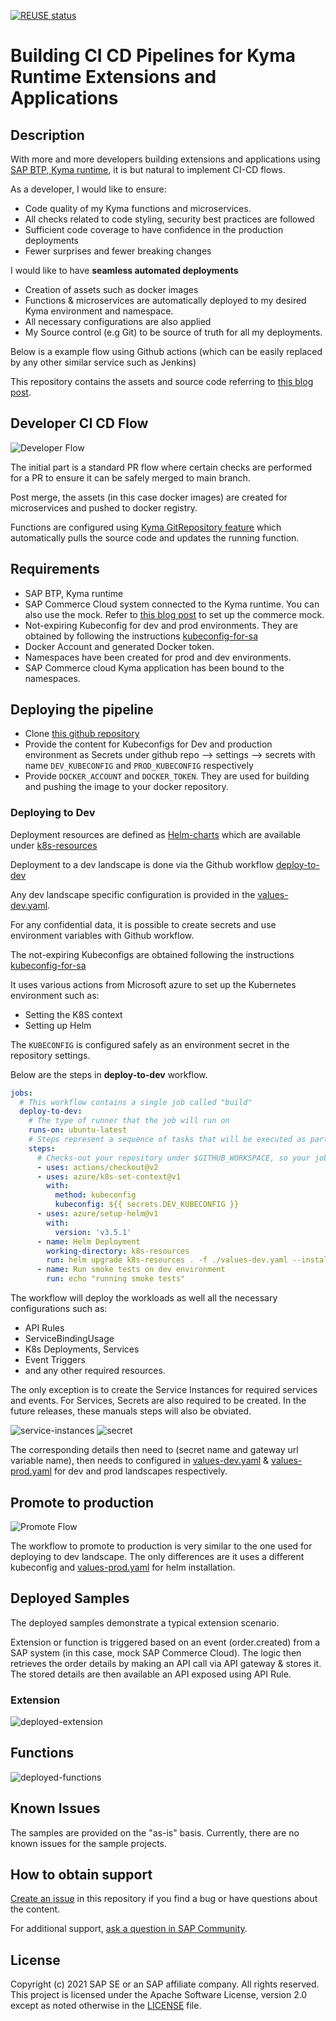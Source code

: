[![REUSE status](https://api.reuse.software/badge/github.com/SAP-samples/btp-kyma-runtime-ci-cd)](https://api.reuse.software/info/github.com/SAP-samples/btp-kyma-runtime-ci-cd)

# Building CI CD Pipelines for Kyma Runtime Extensions and Applications

## Description

With more and more developers building extensions and applications using [SAP BTP, Kyma runtime](https://blogs.sap.com/2020/05/12/get-a-fully-managed-runtime-based-on-kyma-and-kubernetes/), it is but natural to implement CI-CD flows.

As a developer, I would like to ensure:

- Code quality of my Kyma functions and microservices.
- All checks related to code styling, security best practices are followed
- Sufficient code coverage to have confidence in the production deployments
- Fewer surprises and fewer breaking changes

I would like to have **seamless automated deployments**

- Creation of assets such as docker images
- Functions & microservices are automatically deployed to my desired Kyma environment and namespace.
- All necessary configurations are also applied
- My Source control (e.g Git) to be source of truth for all my deployments.

Below is a example flow using Github actions (which can be easily replaced by any other similar service such as Jenkins)

This repository contains the assets and source code referring to [this blog post](https://blogs.sap.com/2021/02/12/building-ci-cd-pipelines-for-kyma-runtime-extensions-and-applications/).

## Developer CI CD Flow

![Developer Flow](assets/developer-flow.svg)

The initial part is a standard PR flow where certain checks are performed for a PR to ensure it can be safely merged to main branch.

Post merge, the assets (in this case docker images) are created for microservices and pushed to docker registry.

Functions are configured using [Kyma GitRepository feature](https://kyma-project.io/docs/components/serverless/#tutorials-create-a-function-from-git-repository-sources) which automatically pulls the source code and updates the running function.

## Requirements

- SAP BTP, Kyma runtime
- SAP Commerce Cloud system connected to the Kyma runtime. You can also use the mock. Refer to [this blog post](https://blogs.sap.com/2020/06/17/sap-cloud-platform-extension-factory-kyma-runtime-mock-applications/) to set up the commerce mock.
- Not-expiring Kubeconfig for dev and prod environments. They are obtained by following the instructions [kubeconfig-for-sa](https://github.com/kyma-incubator/examples/tree/master/kubeconfig-for-sa)
- Docker Account and generated Docker token.
- Namespaces have been created for prod and dev environments.
- SAP Commerce cloud Kyma application has been bound to the namespaces.

## Deploying the pipeline

- Clone [this github repository](https://github.com/SAP-samples/btp-kyma-runtime-ci-cd)
- Provide the content for Kubeconfigs for Dev and production environment as Secrets under github repo --> settings --> secrets with name `DEV_KUBECONFIG` and `PROD_KUBECONFIG` respectively
- Provide `DOCKER_ACCOUNT` and `DOCKER_TOKEN`. They are used for building and pushing the image to your docker repository.

### Deploying to Dev

Deployment resources are defined as [Helm-charts](https://helm.sh/) which are available under [k8s-resources](./k8s-resources/README.md)

Deployment to a dev landscape is done via the Github workflow [deploy-to-dev](.github/workflows/deploy-to-dev.yml)

Any dev landscape specific configuration is provided in the [values-dev.yaml](k8s-resources/values-dev.yaml).

For any confidential data, it is possible to create secrets and use environment variables with Github workflow.

The not-expiring Kubeconfigs are obtained following the instructions [kubeconfig-for-sa](https://github.com/kyma-incubator/examples/tree/master/kubeconfig-for-sa)

It uses various actions from Microsoft azure to set up the Kubernetes environment such as:

- Setting the K8S context
- Setting up Helm

The `KUBECONFIG` is configured safely as an environment secret in the repository settings.

Below are the steps in **deploy-to-dev** workflow.

```yaml
jobs:
  # This workflow contains a single job called "build"
  deploy-to-dev:
    # The type of runner that the job will run on
    runs-on: ubuntu-latest
    # Steps represent a sequence of tasks that will be executed as part of the job
    steps:
      # Checks-out your repository under $GITHUB_WORKSPACE, so your job can access it
      - uses: actions/checkout@v2
      - uses: azure/k8s-set-context@v1
        with:
          method: kubeconfig
          kubeconfig: ${{ secrets.DEV_KUBECONFIG }}
      - uses: azure/setup-helm@v1
        with:
          version: 'v3.5.1'
      - name: Helm Deployment
        working-directory: k8s-resources
        run: helm upgrade k8s-resources . -f ./values-dev.yaml --install
      - name: Run smoke tests on dev environment
        run: echo "running smoke tests"
```

The workflow will deploy the workloads as well all the necessary configurations such as:

- API Rules
- ServiceBindingUsage
- K8s Deployments, Services
- Event Triggers
- and any other required resources.

The only exception is to create the Service Instances for required services and events. For Services, Secrets are also required to be created. In the future releases, these manuals steps will also be obviated.

![service-instances](assets/service-instance.png)
![secret](assets/secret.png)

The corresponding details then need to (secret name and gateway url variable name), then needs to configured in [values-dev.yaml](k8s-resources/values-dev.yaml) & [values-prod.yaml](k8s-resources/values-prod.yaml) for dev and prod landscapes respectively.

## Promote to production

![Promote Flow](assets/promote-flow.svg)

The workflow to promote to production is very similar to the one used for deploying to dev landscape.
The only differences are it uses a different kubeconfig and [values-prod.yaml](k8s-resources/values-prod.yaml) for helm installation.

## Deployed Samples

The deployed samples demonstrate a typical extension scenario.

Extension or function is triggered based on an event (order.created) from a SAP system (in this case, mock SAP Commerce Cloud). The logic then retrieves the order details by making an API call via API gateway & stores it.
The stored details are then available an API exposed using API Rule.

### Extension

![deployed-extension](assets/deployed-extension.svg)

## Functions

![deployed-functions](assets/deployed-functions.svg)

## Known Issues

The samples are provided on the "as-is" basis. Currently, there are no known issues for the sample projects.

## How to obtain support

[Create an issue](https://github.com/SAP-samples/btp-kyma-runtime-ci-cd/issues) in this repository if you find a bug or have questions about the content.

For additional support, [ask a question in SAP Community](https://answers.sap.com/questions/ask.html).

## License

Copyright (c) 2021 SAP SE or an SAP affiliate company. All rights reserved. This project is licensed under the Apache Software License, version 2.0 except as noted otherwise in the [LICENSE](LICENSES/Apache-2.0.txt) file.
